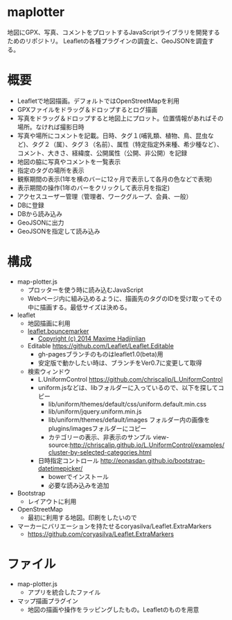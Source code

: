 # maplotter
地図にGPX、写真、コメントをプロットするJavaScriptライブラリを開発するためのリポジトリ。
Leafletの各種プラグインの調査と、GeoJSONを調査する。

# 概要
- Leafletで地図描画。デフォルトではOpenStreetMapを利用
- GPXファイルをドラッグ＆ドロップするとログ描画
- 写真をドラッグ＆ドロップすると地図上にプロット。位置情報があればその場所。なければ撮影日時
- 写真や場所にコメントを記載。日時、タグ１(哺乳類、植物、鳥、昆虫など)、タグ２（属）、タグ３（名前）、属性（特定指定外来種、希少種など）、コメント、大きさ、経緯度、公開属性（公開、非公開）を記録
- 地図の脇に写真やコメントを一覧表示
- 指定のタグの場所を表示
- 観察期間の表示(1年を横のバーに12ヶ月で表示して各月の色などで表現)
- 表示期間の操作(1年のバーをクリックして表示月を指定)
- アクセスユーザー管理（管理者、ワークグループ、会員、一般）
- DBに登録
- DBから読み込み
- GeoJSONに出力
- GeoJSONを指定して読み込み

# 構成
- map-plotter.js
    - プロッターを使う時に読み込むJavaScript
    - Webページ内に組み込めるように、描画先のタグのIDを受け取ってその中に描画する。最低サイズは決める。
- leaflet
    - 地図描画に利用
    - [leaflet.bouncemarker](https://github.com/maximeh/leaflet.bouncemarker)
      - [Copyright (c) 2014 Maxime Hadjinlian](https://github.com/maximeh/leaflet.bouncemarker/blob/master/LICENSE.txt)
    - Editable https://github.com/Leaflet/Leaflet.Editable
      - gh-pagesブランチのものはleaflet1.0(beta)用
      - 安定版で動かしたい時は、ブランチをVer0.7に変更して取得
    - 検索ウィンドウ
      - L.UniformControl https://github.com/chriscalip/L.UniformControl
      - uniform.jsなどは、libフォルダーに入っているので、以下を探してコピー
        - lib/uniform/themes/default/css/uniform.default.min.css
        - lib/uniform/jquery.uniform.min.js
        - lib/uniform/themes/default/images フォルダー内の画像を plugins/imagesフォルダーにコピー
        - カテゴリーの表示、非表示のサンプル view-source:http://chriscalip.github.io/L.UniformControl/examples/cluster-by-selected-categories.html
      - 日時指定コントロール http://eonasdan.github.io/bootstrap-datetimepicker/
        - bowerでインストール
        - 必要な読み込みを追加
- Bootstrap
    - レイアウトに利用
- OpenStreetMap
    - 最初に利用する地図。印刷をしたいので
- マーカーにバリエーションを持たせるcoryasilva/Leaflet.ExtraMarkers
  - https://github.com/coryasilva/Leaflet.ExtraMarkers

# ファイル
- map-plotter.js
    - アプリを統合したファイル
- マップ描画プラグイン
    - 地図の描画や操作をラッピングしたもの。Leafletのものを用意
